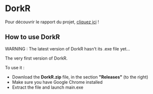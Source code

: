 # DorkR

Pour découvrir le rapport du projet, [cliquez ici](https://md.picasoft.net/s/JHKvta1yp#) !

## How to use DorkR

WARNING : The latest version of DorkR hasn't its .exe file yet...

The very first version of DorkR. 

To use it :

- Download the **DorkR.zip** file, in the section **"Releases"** (to the right)
- Make sure you have Google Chrome installed
- Extract the file and launch main.exe

